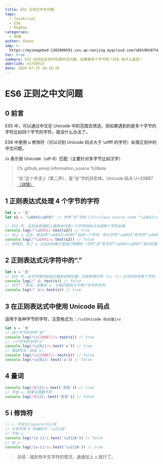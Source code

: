 ```yaml
---
title: ES6 正则之中文问题
tags:
  - JavaScript
  - ES6
  - RegExp
categories:
  - 前端
author: Shane
img: >-
  https://myimagebed-1302088591.cos.ap-nanjing.myqcloud.com/%E6%96%87%E7%AB%A0%E7%89%B9%E5%BE%81%E5%9B%BE/37.jpg
toc: true
summary: ES5 如何在正则中处理中文问题，如果是多个字节呢？ES6 有什么高招？
abbrlink: e175891d
date: 2020-07-25 18:18:20
---
```


# ES6 正则之中文问题

## 0 前言

ES5 中，可以通过中文在 Unicode 中的范围去筛选，但如果遇到的是多个字节的字符比如四个字节的字符，就没什么办法了。

ES6 中使用 u 修饰符（可以识别 Unicode 码点大于 \uffff 的字符）处理正则中的中文问题。

/u 表示按 Unicode（utf-8）匹配（主要针对多字节比如汉字）

> {% github_emoji information_source %}Note
>
> “𠮷”这个字读 ji（第二声），是“吉”字的异形体，Unicode 码点 U+20BB7[（详情）](http://www.fileformat.info/info/unicode/char/20bb7/index.htm)

## 1 正则表达式处理 4 个字节的字符

```javascript
let s = '𠮷'
let s2 = '\uD842\uDFB7' // 参考“𠮷”字的 C/C++/Java source code "\uD842\uDFB7"，用 4 个字节表示的一个字符

// ES5 时，正则会把诸如上面原本代表一个字符的码点当成两个字符处理
console.log(/^\uD842/.test(s2)) // true
// 加上 u 之后，就会把“\uD842\uDFB7”当成一个字符，所以字符“\uD842”和字符“\uD842\uDFB7”不匹配
console.log(/^\uD842/u.test(s2)) // false
// 很明显，加了 u 之后的结果才是我们想要的（字符“𠮷”和字符“\uD842\uDFB7”表示的是同一个字符）
```

## 2 正则表达式元字符中的“.”

```javascript
let s = '𠮷'
// ES5 时，从字符串的起始位置到结束位置，匹配除换行符（\n、\r）之外的任何单个字符
console.log(/^.$/.test(s)) // false
// 对于“.”来说，也要加 u，才能匹配到大于两个字节的字符
console.log(/^.$/u.test(s)) // true
```

## 3 在正则表达式中使用 Unicode 码点

适用于各种字节的字符，注意格式为：`/\u{Unicode 码点值}/u`

```javascript
let s = '𠮷'
// 四个字节的字符“𠮷”
console.log(/\u{20BB7}/u.test(s)) // true
// 一个字节的字符“a”
console.log(/\u{61}/u.test('a')) // true
// 错误写法（未加 u）：
console.log(/\u{20BB7}/.test(s)) // false
console.log(/\u{61}/.test('a')) // false
```

## 4 量词

```javascript
console.log(/𠮷{2}/u.test('𠮷𠮷')) // true
// 不加 u，结果与预期不符：
console.log(/𠮷{2}/.test('𠮷𠮷')) // false
```

## 5 i 修饰符

```javascript
// i：不区分(ignore)大小写
// 大写字母 K 的编码为 "\u212A"
// 不加 u ：
console.log(/[a-z]/i.test('\u212A')) // false
// 加 u：
console.log(/[a-z]/iu.test('\u212A')) // true
```

> 总结：碰到有中文字符的情况，通通加上 u 就行了。